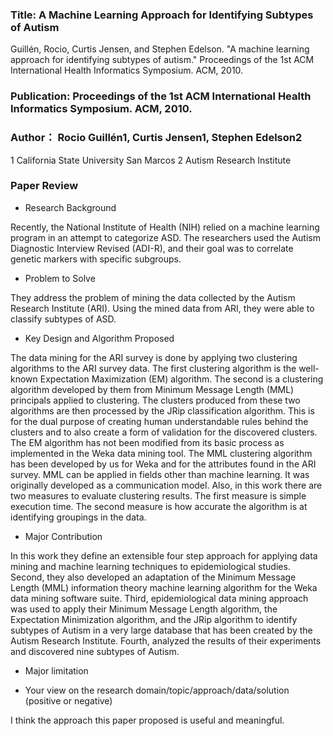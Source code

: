 
### Title: A Machine Learning Approach for Identifying Subtypes of Autism
Guillén, Rocio, Curtis Jensen, and Stephen Edelson. "A machine learning approach for identifying subtypes of autism." Proceedings of the 1st ACM International Health Informatics Symposium. ACM, 2010.

### Publication: Proceedings of the 1st ACM International Health Informatics Symposium. ACM, 2010.


### Author： Rocio Guillén1, Curtis Jensen1, Stephen Edelson2
1 California State University San Marcos
2 Autism Research Institute
  
### Paper Review
- Research Background

Recently, the National Institute of Health (NIH) relied on a machine learning program in an attempt to categorize ASD. The researchers used the Autism Diagnostic Interview Revised (ADI-R), and their goal was to correlate genetic markers with specific subgroups. 



- Problem to Solve

They address the problem of mining the data collected by the Autism Research Institute (ARI). Using the mined data from ARI, they were able to classify subtypes of ASD.

- Key Design and Algorithm Proposed

The data mining for the ARI survey is done by applying two clustering algorithms to the ARI survey data. The first clustering algorithm is the well-known Expectation Maximization (EM) algorithm. The second is a clustering algorithm developed by them from Minimum Message Length (MML) principals applied to clustering.  The clusters produced from these two algorithms are then processed by the JRip classification algorithm. This is for the dual purpose of creating human understandable rules behind the clusters and to also create a form of validation for the discovered clusters. The EM algorithm has not been modified from its basic process as implemented in the Weka data mining tool. The MML clustering algorithm has been developed by us for Weka and for the attributes found in the ARI survey. MML can be applied in fields other than machine learning. It was originally developed as a communication model. Also, in this work there are two measures to evaluate clustering results. The first measure is simple execution time. The second measure is how accurate the algorithm is at identifying groupings in the data.


- Major Contribution

In this work they define an extensible four step approach for applying data mining and machine learning techniques to epidemiological studies. Second, they also developed an adaptation of the Minimum Message Length (MML) information theory machine learning algorithm for the Weka data mining software suite. Third, epidemiological data mining approach was used to apply their Minimum Message Length algorithm, the Expectation
Minimization algorithm, and the JRip algorithm to identify subtypes of Autism in a very large database that has been created by the Autism Research Institute. Fourth, analyzed the results of their experiments and discovered nine subtypes of Autism.

- Major limitation


- Your view on the research domain/topic/approach/data/solution (positive or negative)

I think the approach this paper proposed is useful and meaningful.

